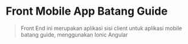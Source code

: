 # Front Mobile App Batang Guide
> Front End ini merupakan aplikasi sisi client untuk aplikasi mobile batang guide, menggunakan Ionic Angular
